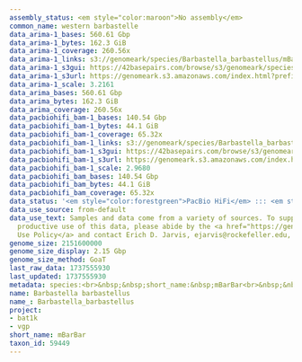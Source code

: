 ```yaml
---
assembly_status: <em style="color:maroon">No assembly</em>
common_name: western barbastelle
data_arima-1_bases: 560.61 Gbp
data_arima-1_bytes: 162.3 GiB
data_arima-1_coverage: 260.56x
data_arima-1_links: s3://genomeark/species/Barbastella_barbastellus/mBarBar1/genomic_data/arima/<br>
data_arima-1_s3gui: https://42basepairs.com/browse/s3/genomeark/species/Barbastella_barbastellus/mBarBar1/genomic_data/arima/
data_arima-1_s3url: https://genomeark.s3.amazonaws.com/index.html?prefix=species/Barbastella_barbastellus/mBarBar1/genomic_data/arima/
data_arima-1_scale: 3.2161
data_arima_bases: 560.61 Gbp
data_arima_bytes: 162.3 GiB
data_arima_coverage: 260.56x
data_pacbiohifi_bam-1_bases: 140.54 Gbp
data_pacbiohifi_bam-1_bytes: 44.1 GiB
data_pacbiohifi_bam-1_coverage: 65.32x
data_pacbiohifi_bam-1_links: s3://genomeark/species/Barbastella_barbastellus/mBarBar1/genomic_data/pacbio_hifi/<br>
data_pacbiohifi_bam-1_s3gui: https://42basepairs.com/browse/s3/genomeark/species/Barbastella_barbastellus/mBarBar1/genomic_data/pacbio_hifi/
data_pacbiohifi_bam-1_s3url: https://genomeark.s3.amazonaws.com/index.html?prefix=species/Barbastella_barbastellus/mBarBar1/genomic_data/pacbio_hifi/
data_pacbiohifi_bam-1_scale: 2.9680
data_pacbiohifi_bam_bases: 140.54 Gbp
data_pacbiohifi_bam_bytes: 44.1 GiB
data_pacbiohifi_bam_coverage: 65.32x
data_status: '<em style="color:forestgreen">PacBio HiFi</em> ::: <em style="color:forestgreen">Arima</em>'
data_use_source: from-default
data_use_text: Samples and data come from a variety of sources. To support fair and
  productive use of this data, please abide by the <a href="https://genome10k.soe.ucsc.edu/data-use-policies/">Data
  Use Policy</a> and contact Erich D. Jarvis, ejarvis@rockefeller.edu, with any questions.
genome_size: 2151600000
genome_size_display: 2.15 Gbp
genome_size_method: GoaT
last_raw_data: 1737555930
last_updated: 1737555930
metadata: species:<br>&nbsp;&nbsp;short_name:&nbsp;mBarBar<br>&nbsp;&nbsp;name:&nbsp;Barbastella&nbsp;barbastellus<br>&nbsp;&nbsp;taxon_id:&nbsp;59449<br>&nbsp;&nbsp;common_name:&nbsp;western&nbsp;barbastelle<br>&nbsp;&nbsp;order:<br>&nbsp;&nbsp;&nbsp;&nbsp;name:&nbsp;Chiroptera<br>&nbsp;&nbsp;family:<br>&nbsp;&nbsp;&nbsp;&nbsp;name:&nbsp;Vespertilionidae<br>&nbsp;&nbsp;individuals:<br>&nbsp;&nbsp;&nbsp;&nbsp;-&nbsp;short_name:&nbsp;mBarBar1<br>&nbsp;&nbsp;&nbsp;&nbsp;&nbsp;&nbsp;biosample_id:&nbsp;SAMEA112124173<br>&nbsp;&nbsp;&nbsp;&nbsp;&nbsp;&nbsp;sex:&nbsp;male<br>&nbsp;&nbsp;genome_size:&nbsp;2151600000<br>&nbsp;&nbsp;genome_size_method:&nbsp;GoaT<br>&nbsp;&nbsp;project:&nbsp;[&nbsp;bat1k,&nbsp;vgp&nbsp;]<br>
name: Barbastella barbastellus
name_: Barbastella_barbastellus
project:
- bat1k
- vgp
short_name: mBarBar
taxon_id: 59449
---
```

